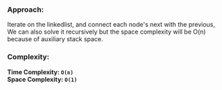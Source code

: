 ### Approach:
Iterate on the linkedlist, and connect each node's next with the previous,\
We can also solve it recursively but the space complexity will be O(n) because of auxiliary stack space.
​
### Complexity:
**Time Complexity: `O(n)`**\
**Space Complexity: `O(1)`**
​